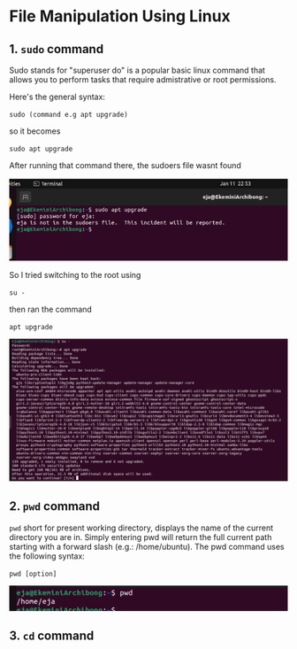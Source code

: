  # File Manipulation Using Linux

 ## 1. `sudo` command

 Sudo stands for "superuser do" is a popular basic linux command that allows you to perform tasks that require admistrative or root permissions.

Here's the general syntax:

`sudo (command e.g apt upgrade)`

so it becomes

`sudo apt upgrade`

After running that command there, the sudoers file wasnt found

![Alt text](<Images/Screenshot 2024-01-11 2253267.png>)

So I tried switching to the root using 

`su -`

then ran the command

`apt upgrade`

![Alt text](<Images/Screenshot 2024-01-13 075140.png>)

## 2. `pwd` command

`pwd` short for present working directory, displays the name of the current directory you are in. Simply entering pwd will return the full current path starting with a forward slash (e.g.: /home/ubuntu). The pwd command uses the following syntax:

`pwd [option]`

![Alt text](<Images/Screenshot 2024-01-13 091717.png>)

## 3. `cd` command

